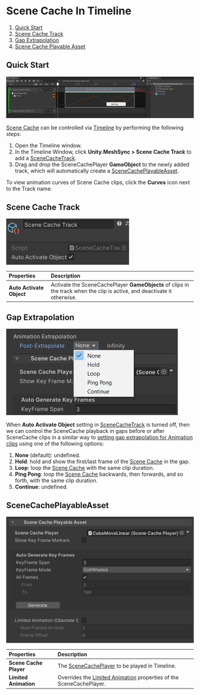 # Scene Cache In Timeline

1. [Quick Start](#quick-start)
1. [Scene Cache Track](#scene-cache-track)
1. [Gap Extrapolation](#gap-extrapolation)
1. [Scene Cache Playable Asset](#scenecacheplayableasset)

## Quick Start

![Menu](images/SceneCacheInTimeline.png)

[Scene Cache](SceneCache.md) can be controlled via 
[Timeline](https://docs.unity3d.com/Packages/com.unity.timeline@latest) 
by performing the following steps:

1. Open the Timeline window.
1. In the Timeline Window, click **Unity.MeshSync > Scene Cache Track** 
   to add a [SceneCacheTrack](#scene-cache-track).
1. Drag and drop the SceneCachePlayer **GameObject** to the newly added track, 
   which will automatically create a [SceneCachePlayableAsset](#scenecacheplayableasset).

To view animation curves of Scene Cache clips, click the **Curves** icon next to the Track name.
 
## Scene Cache Track

![](images/SceneCacheTrack.png)

|**Properties**            |**Description** |
|:-----------------------  |:---|
| **Auto Activate Object** | Activate the SceneCachePlayer **GameObjects** of clips in the track when the clip is active, and deactivate it otherwise. |

## Gap Extrapolation

![](images/SceneCachePlayableAssetExtrapolation.png)

When **Auto Activate Object** setting in [SceneCacheTrack](#scene-cache-track) 
is turned off, then we can control the SceneCache playback in gaps 
before or after SceneCache clips in a similar way to 
[setting gap extrapolation for Animation clips](https://docs.unity3d.com/Packages/com.unity.timeline@1.7/manual/clp_gap_extrap.html)
using one of the following options:
1. **None** (default): undefined.
1. **Hold**: hold and show the first/last frame of the [Scene Cache](SceneCache.md) in the gap.
1. **Loop**: loop the [Scene Cache](SceneCache.md) with the same clip duration.
1. **Ping Pong**: loop the [Scene Cache](SceneCache.md) backwards, then forwards, and so forth, with the same clip duration.
1. **Continue**: undefined.

## SceneCachePlayableAsset

![](images/SceneCachePlayableAsset.png)

|**Properties**           |**Description** |
|:----------------------- |:---|
| **Scene Cache Player**  | The [SceneCachePlayer](SceneCache.md#scene-cache-player) to be played in Timeline. |
| **Limited Animation**   | Overrides the [Limited Animation](SceneCache.md#properties) properties of the SceneCachePlayer. |

